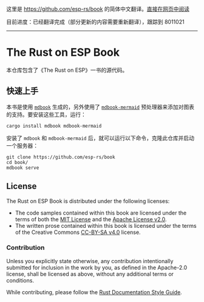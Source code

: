 这里是 https://github.com/esp-rs/book 的简体中文翻译。[直接在网页中阅读](https://narukara.github.io/rust-on-esp-book-zh-cn/)

目前进度：已经翻译完成（部分更新的内容需要重新翻译），跟踪到 8011021

---

# The Rust on ESP Book

本仓库包含了《The Rust on ESP》一书的源代码。

## 快速上手

本书是使用 [`mdbook`] 生成的，另外使用了 [`mdbook-mermaid`] 预处理器来添加对图表的支持。要安装这些工具，运行：

```shell
cargo install mdbook mdbook-mermaid
```

安装了 `mdbook` 和 `mdbook-mermaid` 后，就可以运行以下命令，克隆此仓库并启动一个服务器：

```shell
git clone https://github.com/esp-rs/book
cd book/
mdbook serve
```

[`mdbook`]: https://github.com/rust-lang/mdBook
[`mdbook-mermaid`]: https://github.com/badboy/mdbook-mermaid

## License

The Rust on ESP Book is distributed under the following licenses:

- The code samples contained within this book are licensed under the terms of
  both the [MIT License] and the [Apache License v2.0].
- The written prose contained within this book is licensed under the terms of
  the Creative Commons [CC-BY-SA v4.0] license.

[mit license]: ./LICENSE-MIT
[apache license v2.0]: ./LICENSE-APACHE
[cc-by-sa v4.0]: ./LICENSE-CC-BY-SA

### Contribution

Unless you explicitly state otherwise, any contribution intentionally submitted for inclusion in the
work by you, as defined in the Apache-2.0 license, shall be licensed as above, without any
additional terms or conditions.

While contributing, please follow the [Rust Documentation Style Guide](rust-doc-style-guide.md).
